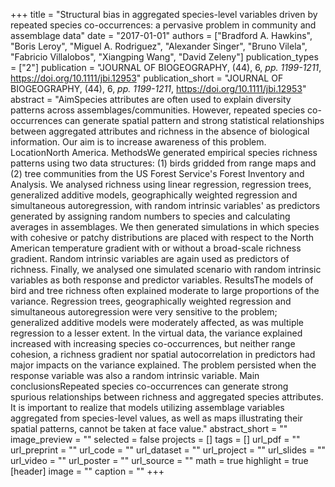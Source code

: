 +++
title = "Structural bias in aggregated species-level variables driven by repeated
   species co-occurrences: a pervasive problem in community and assemblage
   data"
date = "2017-01-01"
authors = ["Bradford A. Hawkins", "Boris Leroy", "Miguel A. Rodriguez", "Alexander Singer", "Bruno Vilela", "Fabricio Villalobos", "Xiangping Wang", "David Zeleny"]
publication_types = ["2"]
publication = "JOURNAL OF BIOGEOGRAPHY, (44), 6, _pp. 1199-1211_, https://doi.org/10.1111/jbi.12953"
publication_short = "JOURNAL OF BIOGEOGRAPHY, (44), 6, _pp. 1199-1211_, https://doi.org/10.1111/jbi.12953"
abstract = "AimSpecies attributes are often used to explain diversity patterns
   across assemblages/communities. However, repeated species co-occurrences
   can generate spatial pattern and strong statistical relationships
   between aggregated attributes and richness in the absence of biological
   information. Our aim is to increase awareness of this problem.
   LocationNorth America.
   MethodsWe generated empirical species richness patterns using two data
   structures: (1) birds gridded from range maps and (2) tree communities
   from the US Forest Service's Forest Inventory and Analysis. We analysed
   richness using linear regression, regression trees, generalized additive
   models, geographically weighted regression and simultaneous
   autoregression, with random intrinsic variables' as predictors generated
   by assigning random numbers to species and calculating averages in
   assemblages. We then generated simulations in which species with
   cohesive or patchy distributions are placed with respect to the North
   American temperature gradient with or without a broad-scale richness
   gradient. Random intrinsic variables are again used as predictors of
   richness. Finally, we analysed one simulated scenario with random
   intrinsic variables as both response and predictor variables.
   ResultsThe models of bird and tree richness often explained moderate to
   large proportions of the variance. Regression trees, geographically
   weighted regression and simultaneous autoregression were very sensitive
   to the problem; generalized additive models were moderately affected, as
   was multiple regression to a lesser extent. In the virtual data, the
   variance explained increased with increasing species co-occurrences, but
   neither range cohesion, a richness gradient nor spatial autocorrelation
   in predictors had major impacts on the variance explained. The problem
   persisted when the response variable was also a random intrinsic
   variable.
   Main conclusionsRepeated species co-occurrences can generate strong
   spurious relationships between richness and aggregated species
   attributes. It is important to realize that models utilizing assemblage
   variables aggregated from species-level values, as well as maps
   illustrating their spatial patterns, cannot be taken at face value."
abstract_short = ""
image_preview = ""
selected = false
projects = []
tags = []
url_pdf = ""
url_preprint = ""
url_code = ""
url_dataset = ""
url_project = ""
url_slides = ""
url_video = ""
url_poster = ""
url_source = ""
math = true
highlight = true
[header]
image = ""
caption = ""
+++
